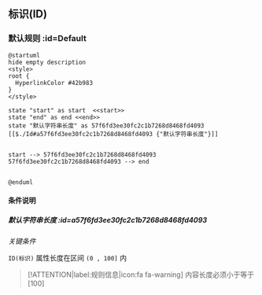 ## 标识(ID) <!-- {docsify-ignore-all} -->

   

### 默认规则 :id=Default

```plantuml
@startuml
hide empty description
<style>
root {
  HyperlinkColor #42b983
}
</style>

state "start" as start  <<start>>
state "end" as end <<end>>
state "默认字符串长度" as 57f6fd3ee30fc2c1b7268d8468fd4093 [[$./Id#a57f6fd3ee30fc2c1b7268d8468fd4093 {"默认字符串长度"}]]


start --> 57f6fd3ee30fc2c1b7268d8468fd4093 
57f6fd3ee30fc2c1b7268d8468fd4093 --> end 


@enduml
```

#### 条件说明

##### 默认字符串长度 :id=a57f6fd3ee30fc2c1b7268d8468fd4093


*关键条件*


`ID(标识)` 属性长度在区间 `(0 , 100]` 内

> [!ATTENTION|label:规则信息|icon:fa fa-warning]
> 内容长度必须小于等于[100]







